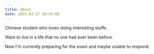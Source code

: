 ```yaml
---
title: About
date: 2021-03-27 10:54:00
---
```


Chinese student who loves doing interesting stuffs.  

Want to live in a life that no one had ever been before.

Now I'm currently preparing for the exam and maybe unable to respond.  
